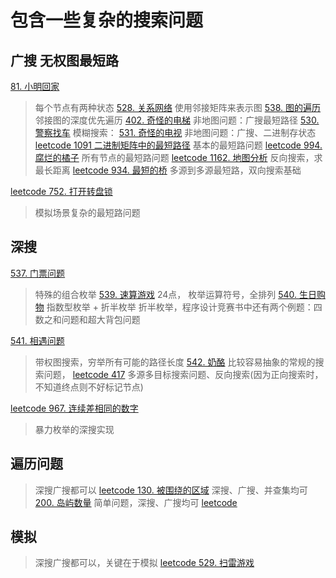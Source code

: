 # 包含一些复杂的搜索问题
## 广搜 无权图最短路
[81. 小明回家](https://oj.haizeix.com/problem/81)
> 每个节点有两种状态
[528. 关系网络](https://oj.haizeix.com/problem/528)
> 使用邻接矩阵来表示图
[538. 图的遍历](https://oj.haizeix.com/problem/538)
> 邻接图的深度优先遍历
[402. 奇怪的电梯](https://oj.haizeix.com/problem/402)
> 非地图问题：广搜最短路径
[530. 警察找车](https://oj.haizeix.com/problem/530)
> 模糊搜索：
[531. 奇怪的电视](https://oj.haizeix.com/problem/531)
> 非地图问题：广搜、二进制存状态
[leetcode 1091 二进制矩阵中的最短路径](https://leetcode.cn/problems/shortest-path-in-binary-matrix/)
> 基本的最短路问题
[leetcode 994. 腐烂的橘子](https://leetcode.cn/problems/rotting-oranges/)
> 所有节点的最短路问题
[leetcode 1162. 地图分析](https://leetcode.cn/problems/as-far-from-land-as-possible/)
> 反向搜索，求最长距离
[leetcode 934. 最短的桥](https://leetcode.cn/problems/shortest-bridge/)
> 多源到多源最短路，双向搜索基础

[leetcode 752. 打开转盘锁](https://leetcode.cn/problems/open-the-lock/)
> 模拟场景复杂的最短路问题

## 深搜
[537. 门票问题](https://oj.haizeix.com/problem/537)
> 特殊的组合枚举
[539. 速算游戏](https://oj.haizeix.com/problem/39)
> 24点， 枚举运算符号，全排列
[540. 生日购物](https://oj.haizeix.com/problem/540)
> 指数型枚举 + 折半枚举
> 折半枚举，程序设计竞赛书中还有两个例题：四数之和问题和超大背包问题

[541. 相遇问题](https://oj.haizeix.com/problem/541)
> 带权图搜索，穷举所有可能的路径长度
[542. 奶酪](https://oj.haizeix.com/problem/542)
> 比较容易抽象的常规的搜索问题，
[leetcode 417](https://leetcode.cn/problems/pacific-atlantic-water-flow/)
> 多源多目标搜索问题、反向搜索(因为正向搜索时，不知道终点则不好标记节点)

[leetcode 967. 连续差相同的数字](https://leetcode.cn/problems/numbers-with-same-consecutive-differences/)
> 暴力枚举的深搜实现

## 遍历问题
> 深搜广搜都可以
[leetcode 130. 被围绕的区域](https://leetcode.cn/problems/surrounded-regions/)
> 深搜、广搜、并查集均可
[200. 岛屿数量](https://leetcode.cn/problems/number-of-islands/)
> 简单问题，深搜、广搜均可
[leetcode ]()
[]()
[]()
[]()

## 模拟
> 深搜广搜都可以，关键在于模拟
[leetcode 529. 扫雷游戏](https://leetcode.cn/problems/minesweeper/)
[]()
[]()
[]()
[]()
[]()
[]()
[]()
[]()
[]()
[]()
[]()
[]()
[]()
[]()
[]()
[]()
